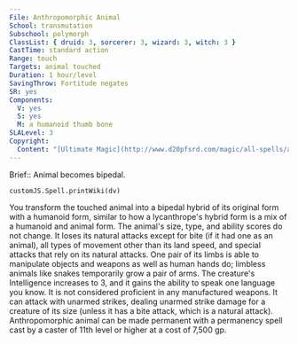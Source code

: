 ```yaml
---
File: Anthropomorphic Animal
School: transmutation
Subschool: polymorph
ClassList: { druid: 3, sorcerer: 3, wizard: 3, witch: 3 }
CastTime: standard action
Range: touch
Targets: animal touched
Duration: 1 hour/level
SavingThrow: Fortitude negates
SR: yes
Components:
  V: yes
  S: yes
  M: a humanoid thumb bone
SLALevel: 3
Copyright:
  Content: "[Ultimate Magic](http://www.d20pfsrd.com/magic/all-spells/a/anthropomorphic-animal)"
---
```

Brief:: Animal becomes bipedal.

```dataviewjs
customJS.Spell.printWiki(dv)
```

You transform the touched animal into a bipedal hybrid of its original form with a humanoid form, similar to how a lycanthrope's hybrid form is a mix of a humanoid and animal form. The animal's size, type, and ability scores do not change. It loses its natural attacks except for bite (if it had one as an animal), all types of movement other than its land speed, and special attacks that rely on its natural attacks. One pair of its limbs is able to manipulate objects and weapons as well as human hands do; limbless animals like snakes temporarily grow a pair of arms. The creature's Intelligence increases to 3, and it gains the ability to speak one language you know. It is not considered proficient in any manufactured weapons. It can attack with unarmed strikes, dealing unarmed strike damage for a creature of its size (unless it has a bite attack, which is a natural attack).  Anthropomorphic animal can be made permanent with a permanency spell cast by a caster of 11th level or higher at a cost of 7,500 gp.
